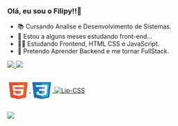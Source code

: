 ### Olá, eu sou o Filipy!!👋

<!--
**FilipyJ/FilipyJ** is a ✨ _special_ ✨ repository because its `README.md` (this file) appears on your GitHub profile.

Here are some ideas to get you started:
-->
- 📚 Cursando Analise e Desenvolvimento de Sistemas.
- 🌱 Estou a alguns meses estudando front-end...
- 🙋‍♂️ Estudando Frontend, HTML CSS e JavaScript.
- 🤔 Pretendo Aprender Backend e me tornar FullStack. 
<!-- - 💬 Ask me about ...
- 📫 How to reach me: ...
- 😄 Pronouns: ...
- ⚡ Fun fact: ...
 -->
 
  <div>
  <a href="https://github.com/FilipyJ">
  <img height="180em" src="https://github-readme-stats.vercel.app/api?username=FilipyJ&show_icons=true&theme=dark&include_all_commits=true&count_private=true"/>
  <img height="180em" src="https://github-readme-stats.vercel.app/api/top-langs/?username=FilipyJ&layout=compact&langs_count=7&theme=dark"/>

  
  ##
 

 <div>
  <img align="center" alt="Lip-HTML" height="40" width="50" src="https://raw.githubusercontent.com/devicons/devicon/master/icons/html5/html5-original.svg">
  <img align="center" alt="Lip-CSS" height="40" width="50" src="https://raw.githubusercontent.com/devicons/devicon/master/icons/css3/css3-original.svg">
 
<img align="center" alt="Lip-CSS" height="40" width="50" src="https://cdn.jsdelivr.net/gh/devicons/devicon/icons/javascript/javascript-original.svg"> 
 
 </div>
 
</div>


  ##
  
  <a href="josephfilipy@gmail.com"><img src="https://img.shields.io/badge/-Gmail-%23333?style=for-the-badge&logo=gmail&logoColor=white" target="_blank"></a>
  
  

  

